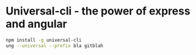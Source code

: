 # Universal-cli - the power of express and angular

```bash
npm install -g universal-cli
ung --universal --prefix bla gitblah
```

